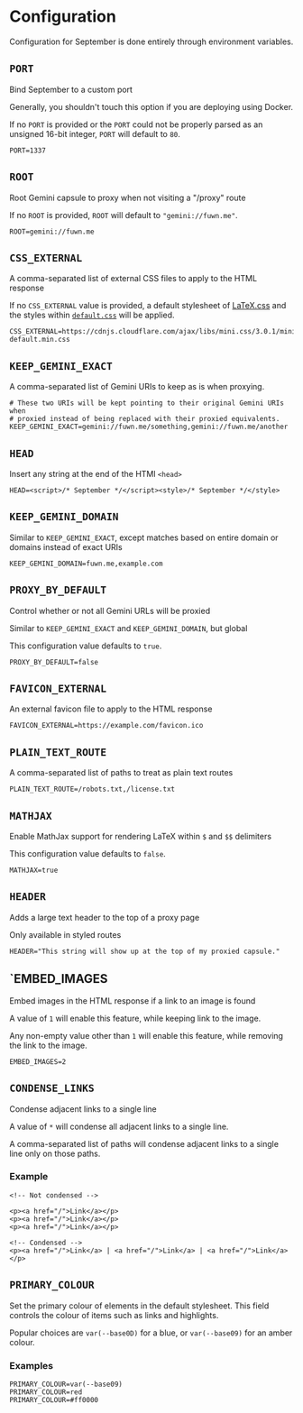 # Configuration

Configuration for September is done entirely through environment variables.

## `PORT`

Bind September to a custom port

Generally, you shouldn't touch this option if you are deploying using Docker.

If no `PORT` is provided or the `PORT` could not be properly parsed as an
unsigned 16-bit integer, `PORT` will default to `80`.

```dotenv
PORT=1337
```

## `ROOT`

Root Gemini capsule to proxy when not visiting a "/proxy" route

If no `ROOT` is provided, `ROOT` will default to `"gemini://fuwn.me"`.

```dotenv
ROOT=gemini://fuwn.me
```

## `CSS_EXTERNAL`

A comma-separated list of external CSS files to apply to the HTML response

If no `CSS_EXTERNAL` value is provided, a default stylesheet of
[LaTeX.css](https://latex.vercel.app/) and the styles within
[`default.css`](./default.css) will be applied.

```dotenv
CSS_EXTERNAL=https://cdnjs.cloudflare.com/ajax/libs/mini.css/3.0.1/mini-default.min.css
```

## `KEEP_GEMINI_EXACT`

A comma-separated list of Gemini URIs to keep as is when proxying.

```dotenv
# These two URIs will be kept pointing to their original Gemini URIs when
# proxied instead of being replaced with their proxied equivalents.
KEEP_GEMINI_EXACT=gemini://fuwn.me/something,gemini://fuwn.me/another
```

## `HEAD`

Insert any string at the end of the HTMl `<head>`

```dotenv
HEAD=<script>/* September */</script><style>/* September */</style>
```

## `KEEP_GEMINI_DOMAIN`

Similar to `KEEP_GEMINI_EXACT`, except matches based on entire domain or domains
instead of exact URIs

```dotenv
KEEP_GEMINI_DOMAIN=fuwn.me,example.com
```

## `PROXY_BY_DEFAULT`

Control whether or not all Gemini URLs will be proxied

Similar to `KEEP_GEMINI_EXACT` and `KEEP_GEMINI_DOMAIN`, but global

This configuration value defaults to `true`.

```dotenv
PROXY_BY_DEFAULT=false
```

## `FAVICON_EXTERNAL`

An external favicon file to apply to the HTML response

```dotenv
FAVICON_EXTERNAL=https://example.com/favicon.ico
```

## `PLAIN_TEXT_ROUTE`

A comma-separated list of paths to treat as plain text routes

```dotenv
PLAIN_TEXT_ROUTE=/robots.txt,/license.txt
```

## `MATHJAX`

Enable MathJax support for rendering LaTeX within `$` and `$$` delimiters

This configuration value defaults to `false`.

```dotenv
MATHJAX=true
```

## `HEADER`

Adds a large text header to the top of a proxy page

Only available in styled routes

```dotenv
HEADER="This string will show up at the top of my proxied capsule."
```

## `EMBED_IMAGES

Embed images in the HTML response if a link to an image is found

A value of `1` will enable this feature, while keeping link to the image.

Any non-empty value other than `1` will enable this feature, while removing the link to the image.

```dotenv
EMBED_IMAGES=2
```

## `CONDENSE_LINKS`

Condense adjacent links to a single line

A value of `*` will condense all adjacent links to a single line.

A comma-separated list of paths will condense adjacent links to a single line only on those paths.

### Example

```plaintext
<!-- Not condensed -->

<p><a href="/">Link</a></p>
<p><a href="/">Link</a></p>
<p><a href="/">Link</a></p>

<!-- Condensed -->
<p><a href="/">Link</a> | <a href="/">Link</a> | <a href="/">Link</a></p>
```

## `PRIMARY_COLOUR`

Set the primary colour of elements in the default stylesheet. This field
controls the colour of items such as links and highlights.

Popular choices are `var(--base0D)` for a blue, or `var(--base09)` for an
amber colour.

### Examples

```plaintext
PRIMARY_COLOUR=var(--base09)
PRIMARY_COLOUR=red
PRIMARY_COLOUR=#ff0000
```
